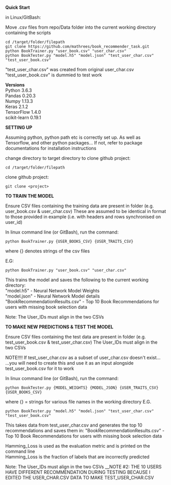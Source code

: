 __Quick Start__

in Linux/GitBash:

Move .csv files from repo/Data folder into the current working directory containing the scripts

    cd /target/folder/filepath
    git clone https://github.com/mathrees/book_recommender_task.git
    python BookTrainer.py "user_book.csv" "user_char.csv"
    python BookTester.py "model.h5" "model.json" "test_user_char.csv" "test_user_book.csv"

"test_user_char.csv" was created from original user_char.csv
"test_user_book.csv" is dummied to test work


__Versions__  
Python 3.6.3  
Pandas 0.20.3  
Numpy 1.13.3  
Keras 2.1.2  
TensorFlow 1.4.0  
scikit-learn 0.19.1  



__SETTING UP__

Assuming python, python path etc is correctly set up.
As well as Tensorflow, and other python packages...
If not, refer to package documentations for installation instructions

change directory to target directory to clone github project:

    cd /target/folder/filepath

clone github project:

    git clone <project>


__TO TRAIN THE MODEL__

Ensure CSV files containing the training data are present in folder (e.g. user_book.csv & user_char.csv)
These are assumed to be identical in format to those provided in example (i.e. with headers and rows synchronised on user_id)

In linux command line (or GitBash), run the command:

    python BookTrainer.py {USER_BOOKS_CSV} {USER_TRAITS_CSV}
where {} denotes strings of the csv files

E.G:

    python BookTrainer.py "user_book.csv" "user_char.csv"


This trains the model and saves the following to the current working directory:  
"model.h5" - Neural Network Model Weights  
"model.json" - Neural Network Model details  
"BookRecommendationResults.csv" - Top 10 Book Recommendations for users with missing book selection data

Note: The User_IDs must align in the two CSVs


__TO MAKE NEW PREDICTIONS & TEST THE MODEL__

Ensure CSV files containing the test data are present in folder (e.g. test_user_book.csv & test_user_char.csv)
The User_IDs must align in the two CSVs

NOTE!!!! If test_user_char.csv as a subset of user_char.csv doesn't exist...
...you will need to create this and use it as an input alongside test_user_book.csv for it to work

In linux command line (or GitBash), run the command:

    python BookTester.py {MODEL_WEIGHTS} {MODEL_JSON} {USER_TRAITS_CSV} {USER_BOOKS_CSV} 
where {} = strings for various file names in the working directory
E.G.
 
    python BookTester.py "model.h5" "model.json" "test_user_char.csv" "test_user_book.csv"

This takes data from test_user_char.csv and generates the top 10 recommendations and saves them in: 
"BookRecommendationResults.csv" - Top 10 Book Recommendations for users with missing book selection data

Hamming_Loss is used as the evaluation metric and is printed on the command line  
Hamming_Loss is the fraction of labels that are incorrectly predicted

Note: The User_IDs must align in the two CSVs
__NOTE #2: THE 10 USERS HAVE DIFFERENT RECOMMENDATION DURING TESTING BECAUSE I EDITED THE USER_CHAR.CSV DATA TO MAKE TEST_USER_CHAR.CSV
